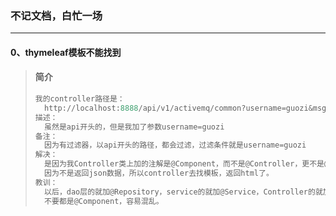 ### 不记文档，白忙一场

------

#### 0、thymeleaf模板不能找到

> #### 简介
>
> ```python
> 我的controller路径是：
> 	http://localhost:8888/api/v1/activemq/common?username=guozi&msg=11111
> 描述：
> 	虽然是api开头的，但是我加了参数username=guozi
> 备注：
> 	因为有过滤器，以api开头的路径，都会过滤，过滤条件就是username=guozi
> 解决：
> 	是因为我Controller类上加的注解是@Component，而不是@Controller，更不是@RestController。
> 	因为不是返回json数据，所以controller去找模板，返回html了。
> 教训：
> 	以后，dao层的就加@Repository，service的就加@Service，Controller的就加@Controller。
> 	不要都是@Component，容易混乱。
> ```

